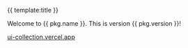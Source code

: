 {{ template:title }}

Welcome to {{ pkg.name }}. This is version {{ pkg.version }}!

<a href='https://ui-collection.vercel.app' target='_blank'>ui-collection.vercel.app</a>
